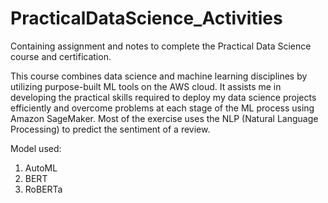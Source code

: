 # PracticalDataScience_Activities
Containing assignment and notes to complete the Practical Data Science course and certification.

This course combines data science and machine learning disciplines by utilizing purpose-built ML tools on the AWS cloud. It assists me in developing the practical skills required to deploy my data science projects efficiently and overcome problems at each stage of the ML process using Amazon SageMaker. Most of the exercise uses the NLP (Natural Language Processing) to predict the sentiment of a review. 

Model used:
1. AutoML
2. BERT
3. RoBERTa
